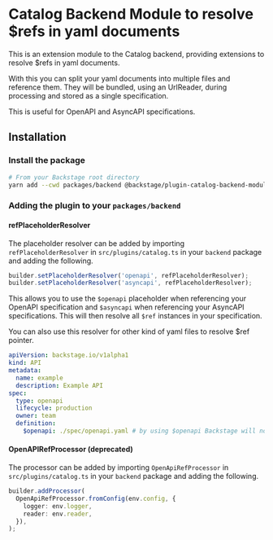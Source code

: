 # Catalog Backend Module to resolve $refs in yaml documents

This is an extension module to the Catalog backend, providing extensions to resolve $refs in yaml documents.

With this you can split your yaml documents into multiple files and reference them. They will be bundled, using an UrlReader, during processing and stored as a single specification.

This is useful for OpenAPI and AsyncAPI specifications.

## Installation

### Install the package

```bash
# From your Backstage root directory
yarn add --cwd packages/backend @backstage/plugin-catalog-backend-module-openapi
```

### Adding the plugin to your `packages/backend`

#### **refPlaceholderResolver**

The placeholder resolver can be added by importing `refPlaceholderResolver` in `src/plugins/catalog.ts` in your `backend` package and adding the following.

```ts
builder.setPlaceholderResolver('openapi', refPlaceholderResolver);
builder.setPlaceholderResolver('asyncapi', refPlaceholderResolver);
```

This allows you to use the `$openapi` placeholder when referencing your OpenAPI specification and `$asyncapi` when referencing your AsyncAPI specifications. This will then resolve all `$ref` instances in your specification.

You can also use this resolver for other kind of yaml files to resolve $ref pointer.

```yaml
apiVersion: backstage.io/v1alpha1
kind: API
metadata:
  name: example
  description: Example API
spec:
  type: openapi
  lifecycle: production
  owner: team
  definition:
    $openapi: ./spec/openapi.yaml # by using $openapi Backstage will now resolve all $ref instances
```

#### **OpenAPIRefProcessor** (deprecated)

The processor can be added by importing `OpenApiRefProcessor` in `src/plugins/catalog.ts` in your `backend` package and adding the following.

```ts
builder.addProcessor(
  OpenApiRefProcessor.fromConfig(env.config, {
    logger: env.logger,
    reader: env.reader,
  }),
);
```
